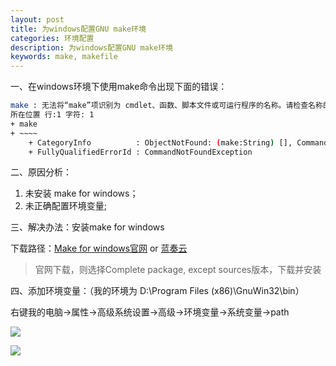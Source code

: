```yaml
---
layout: post
title: 为windows配置GNU make环境
categories: 环境配置
description: 为windows配置GNU make环境
keywords: make, makefile
---
```


一、在windows环境下使用make命令出现下面的错误：

```sh
make : 无法将“make”项识别为 cmdlet、函数、脚本文件或可运行程序的名称。请检查名称的拼写，如果包括路径，请确保路径正确，然后再试一次。
所在位置 行:1 字符: 1
+ make
+ ~~~~
    + CategoryInfo          : ObjectNotFound: (make:String) [], CommandNotFoundException
    + FullyQualifiedErrorId : CommandNotFoundException
```



二、原因分析：

1. 未安装 make for windows；
2. 未正确配置环境变量;



三、解决办法：安装make for windows

下载路径：[Make for windows官网](https://links.jianshu.com/go?to=http%3A%2F%2Fgnuwin32.sourceforge.net%2Fpackages%2Fmake.htm) or [蓝奏云](https://wwa.lanzoui.com/i7XwOp8id3c)

> 官网下载，则选择Complete package, except sources版本，下载并安装



四、添加环境变量：（我的环境为 D:\Program Files (x86)\GnuWin32\bin）

右键我的电脑->属性->高级系统设置->高级->环境变量->系统变量->path

![](https://i.loli.net/2021/05/18/YcGlznhVuNDts12.png)



![](https://cdn.jsdelivr.net/gh/isanthree/blog-gallery/pic/20210518140915.pn)

